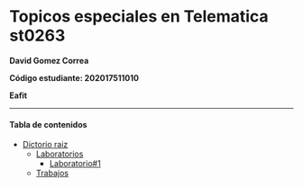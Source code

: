 # Topicos especiales en Telematica st0263
__David Gomez Correa__

__Código estudiante: 202017511010__

__Eafit__
                
----

#### Tabla de contenidos ####
- [Dictorio raiz](https://github.com/dgomezc1/st0263)
  - [Laboratorios](https://github.com/dgomezc1/st0263/tree/main/Laboratorios)
    - [Laboratorio#1](https://github.com/dgomezc1/st0263/tree/main/Laboratorios/Laboratorio%231)
  - [Trabajos]()
